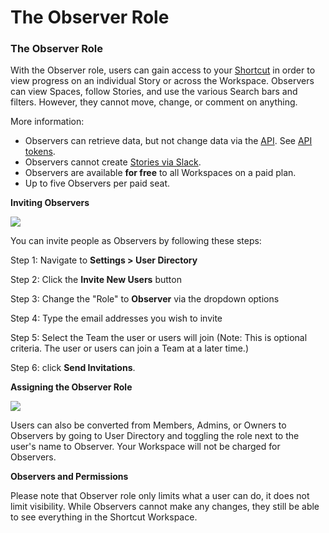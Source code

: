 # The Observer Role

### The Observer Role

With the Observer role, users can gain access to your [Shortcut](https://www.shortcut.com/) in order to view progress on an individual Story or across the Workspace. Observers can view Spaces, follow Stories, and use the various Search bars and filters. However, they cannot move, change, or comment on anything.&#x20;

More information:

* Observers can retrieve data, but not change data via the [API](https://clubhouse.io/api/rest/v3/). See [API tokens](https://help.shortcut.com/hc/en-us/articles/205701199-Clubhouse-API-Tokens).
* Observers cannot create [Stories via Slack](https://help.clubhouse.io/hc/en-us/articles/360021434071-Creating-a-Story-in-Slack-using-Slack-Actions).
* Observers are available **for free** to all Workspaces on a paid plan.
* Up to five Observers per paid seat.

**Inviting Observers**

![](https://help.shortcut.com/hc/article_attachments/18378951715860)

You can invite people as Observers by following these steps:

Step 1: Navigate to **Settings > User Directory**

Step 2: Click the **Invite New Users** button

Step 3: Change the "Role" to **Observer** via the dropdown options

Step 4: Type the email addresses you wish to invite

Step 5: Select the Team the user or users will join (Note: This is optional criteria. The user or users can join a Team at a later time.)

Step 6: click **Send Invitations**.

**Assigning the Observer Role**

![](https://help.shortcut.com/hc/article_attachments/18379233625108)

Users can also be converted from Members, Admins, or Owners to Observers by going to User Directory and toggling the role next to the user's name to Observer. Your Workspace will not be charged for Observers.

**Observers and Permissions**

Please note that Observer role only limits what a user can do, it does not limit visibility. While Observers cannot make any changes, they still be able to see everything in the Shortcut Workspace.
